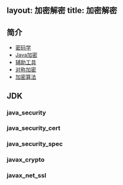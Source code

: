 layout: 加密解密
title: 加密解密
---
## 简介
* [密码学](密码学.html)
* [Java加密](Java加密.html)
* [辅助工具](辅助工具.html)
* [对称加密](对称加密.html)
* [加密算法](加密算法.html)

## JDK

### java_security

### java_security_cert

### java_security_spec

### javax_crypto

### javax_net_ssl